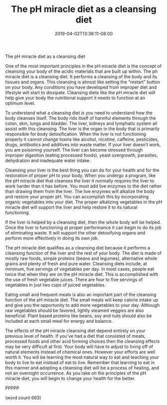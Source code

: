 ﻿---
title: "The pH miracle diet as a cleansing diet"
date: 2019-04-02T13:38:11-08:00
description: "Text Tips for Web Success"
featured_image: "/images/Text.jpg"
tags: ["Text"]
---

The pH miracle diet as a cleansing diet 

One of the most important principles in the pH miracle diet is the concept of cleansing your body of the acidic materials that are built up within. The ph miracle diet is a cleansing diet. It performs a cleansing of the body and its tissues and organs. This cleansing is almost like setting the “restart” button on your body. Any conditions you have developed from improper diet and lifestyle will start to dissipate. Cleansing diets like the pH miracle diet will help give your body the nutritional support it needs to function at an optimum level.

To understand what a cleansing diet is you need to understand how the body cleanses itself. The body rids itself of harmful elements through the colon, skin, lungs and bladder. The liver, kidneys and lymphatic system all assist with this cleansing. The liver is the organ in the body that is primarily responsible for body detoxification. When the liver is not functioning properly it cannot change toxins like alcohol, nicotine, caffeine, pesticides, drugs, antibiotics and additives into waste matter. If your liver doesn’t work, you are poisoning yourself. The liver can become stressed through improper digestion (eating processed foods), yeast overgrowth, parasites, dehydration and inadequate water intake. 

Cleansing your liver is the best thing you can do for your health and for the restoration of proper pH to your body. When you undergo a program, like the pH miracle diet that cleanses the liver it normally requires the liver to work harder than it has before. You must add live enzymes to the diet rather than drawing them from the liver. The live enzymes will alkalize the body and restore your proper pH. You can accomplish this by incorporating organic vegetables into your diet. The proper alkalizing vegetables in the pH miracle diet will support the liver and help restore it to its natural functioning. 

If the liver is helped by a cleansing diet, then the whole body will be helped. Once the liver is functioning at proper performance it can begin to do its job of eliminating waste. It will support the other detoxifying organs and perform more effectively in doing its own job. 

The pH miracle diet qualifies as a cleansing diet because it performs a cleansing function of the liver and the rest of your body. The diet is made of mostly raw foods, simple proteins (beans and legumes), alternative whole grains and plenty of fresh and pure water. Cleansing diets include, at minimum, five servings of vegetables per day. In most cases, people eat twice that when they are on the pH miracle diet. This is accomplished with the use of fresh vegetable juices. There are four to five servings of vegetables in just two cups of juiced vegetables. 

Eating small and frequent meals is also an important part of the cleansing function of the pH miracle diet. The small meals will keep calorie intake up and give you the opportunity to add more vegetables to your day. Although raw vegetables should be favored, lightly steamed veggies are also beneficial. Plant based proteins like beans, soy and nuts should also be included at each small meal for energy and balance.

The effects of the pH miracle cleansing diet depend entirely on your previous level of health. If you’ve had a diet that consisted of meats, processed foods and other acid forming choices then the cleansing effects may be very difficult at first. Your body will have to adjust to living off of natural elements instead of chemical ones. However your efforts are well worth it. You will be learning the most natural way to eat and teaching your body to live to eat instead of eat to live. Remember that learning to eat in this manner and adopting a cleansing diet will be a process of healing, and not an overnight occurrence. As you take on the principles of the pH miracle diet, you will begin to change your health for the better.

PPPPP

(word count 663)
